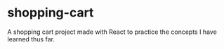 # shopping-cart
A shopping cart project made with React to practice the concepts I have learned thus far.
